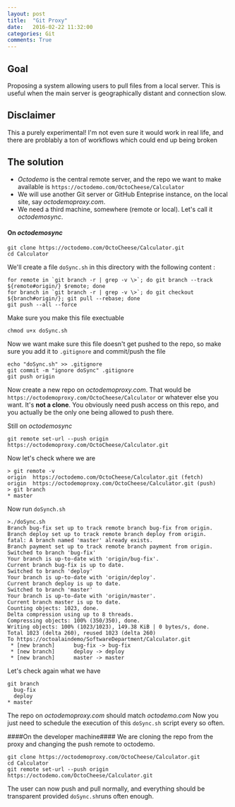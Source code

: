 ```yaml
---
layout: post
title:  "Git Proxy"
date:   2016-02-22 11:32:00
categories: Git 
comments: True
---
```


## Goal

Proposing a system allowing users to pull files from a local server. This is useful when the main server is geographically distant and connection slow. 

## Disclaimer

This a purely experimental! I'm not even sure it would work in real life, and there are problably a ton of workflows which could end up being broken

## The solution ##

- *Octodemo* is the central remote server, and the repo we want to make available is `https://octodemo.com/OctoCheese/Calculator`
- We will use another Git server or GitHub Enteprise instance, on the local site, say *octodemoproxy.com*. 
- We need a third machine, somewhere (remote or local). Let's call it *octodemosync*.

#### On *octodemosync* ####

```
git clone https://octodemo.com/OctoCheese/Calculator.git
cd Calculator
```
 We'll create a file `doSync.sh` in this directory with the following content : 
 
 ```
for remote in `git branch -r | grep -v \>`; do git branch --track ${remote#origin/} $remote; done
for branch in `git branch -r | grep -v \>`; do git checkout ${branch#origin/}; git pull --rebase; done
git push --all --force
 ```

Make sure you make this file exectuable 
```
chmod u+x doSync.sh
```
 
 Now we want make sure this file doesn't get pushed to the repo, so make sure you add it to `.gitignore` and commit/push the file 
 ```
 echo "doSync.sh" >> .gitignore
 git commit -m "ignore doSync" .gitignore
 git push origin
```

Now create a new repo on *octodemoproxy.com*. That would be `https://octodemoproxy.com/OctoCheese/Calculator` or whatever else you want. It's **not a clone**. You obviously need push access on this repo, and you actually be the only one being allowed to push there. 

Still on *octodemosync* 
```
git remote set-url --push origin https://octodemoproxy.com/OctoCheese/Calculator.git
```
Now let's check where we are 
```
> git remote -v
origin	https://octodemo.com/OctoCheese/Calculator.git (fetch)
origin	https://octodemoproxy.com/OctoCheese/Calculator.git (push)
> git branch 
* master
```
Now run `doSynch.sh`
```
>./doSync.sh
Branch bug-fix set up to track remote branch bug-fix from origin.
Branch deploy set up to track remote branch deploy from origin.
fatal: A branch named 'master' already exists.
Branch payment set up to track remote branch payment from origin.
Switched to branch 'bug-fix'
Your branch is up-to-date with 'origin/bug-fix'.
Current branch bug-fix is up to date.
Switched to branch 'deploy'
Your branch is up-to-date with 'origin/deploy'.
Current branch deploy is up to date.
Switched to branch 'master'
Your branch is up-to-date with 'origin/master'.
Current branch master is up to date.
Counting objects: 1023, done.
Delta compression using up to 8 threads.
Compressing objects: 100% (350/350), done.
Writing objects: 100% (1023/1023), 149.38 KiB | 0 bytes/s, done.
Total 1023 (delta 260), reused 1023 (delta 260)
To https://octoalaindemo/SoftwareDepartment/Calculator.git
 * [new branch]      bug-fix -> bug-fix
 * [new branch]      deploy -> deploy
 * [new branch]      master -> master
```
Let's check again what we have 
```
git branch
  bug-fix
  deploy
* master
```

The repo on *octodemoproxy.com* should match  *octodemo.com*
Now you just need to schedule the execution of this `doSync.sh` script every so often. 

####On the developer machine####
We are cloning the repo from the proxy and changing the push remote to octodemo. 

```
git clone https://octodemoproxy.com/OctoCheese/Calculator.git
cd Calculator
git remote set-url --push origin https://octodemo.com/OctoCheese/Calculator.git
```

The user can now push and pull normally, and everything should be transparent provided `doSync.sh`runs often enough. 
